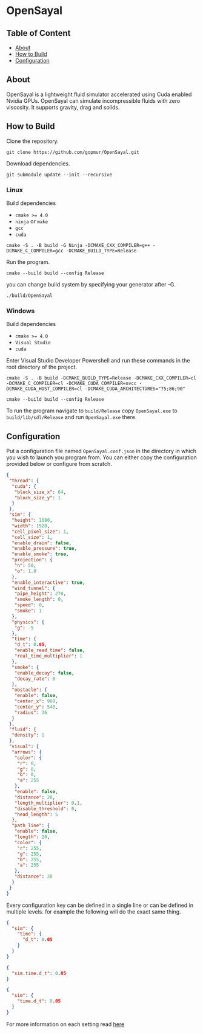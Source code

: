 # OpenSayal

## Table of Content

- [About](#about)
- [How to Build](#how-to-build)
- [Configuration](#configuration)

## About

OpenSayal is a lightweight fluid simulator accelerated using Cuda enabled Nvidia GPUs. OpenSayal can simulate incompressible fluids with zero viscosity. It supports gravity, drag and solids.

## How to Build

Clone the repository.

```shell
git clone https://github.com/gopmur/OpenSayal.git
```

Download dependencies.

```shell
git submodule update --init --recursive
```

### Linux

Build dependencies

- `cmake >= 4.0`
- `ninja` or `make`
- `gcc`
- `cuda`

```shell
cmake -S . -B build -G Ninja -DCMAKE_CXX_COMPILER=g++ -DCMAKE_C_COMPILER=gcc -DCMAKE_BUILD_TYPE=Release
```

Run the program.

```shell
cmake --build build --config Release
```

you can change build system by specifying your generator after -G.

```shell
./build/OpenSayal
```

### Windows

Build dependencies

- `cmake >= 4.0`
- `Visual Studio`
- `cuda`

Enter Visual Studio Developer Powershell and run these commands in the root directory of the project.

```shell
cmake -S . -B build -DCMAKE_BUILD_TYPE=Release -DCMAKE_CXX_COMPILER=cl -DCMAKE_C_COMPILER=cl -DCMAKE_CUDA_COMPILER=nvcc -DCMAKE_CUDA_HOST_COMPILER=cl -DCMAKE_CUDA_ARCHITECTURES="75;86;90"
```

```shell
cmake --build build --config Release
```

To run the program navigate to `build/Release` copy `OpenSayal.exe` to `build/lib/sdl/Release` and run `OpenSayal.exe` there.  

## Configuration

Put a configuration file named `OpenSayal.conf.json` in the directory in which you wish to launch you program from. You can either copy the configuration provided below or configure from scratch.

```json
{
 "thread": {
  "cuda": {
   "block_size_x": 64,
   "block_size_y": 1
  }
 },
 "sim": {
  "height": 1080,
  "width": 1920,
  "cell_pixel_size": 1,
  "cell_size": 1,
  "enable_drain": false,
  "enable_pressure": true,
  "enable_smoke": true,
  "projection": {
   "n": 50,
   "o": 1.9
  },
  "enable_interactive": true,
  "wind_tunnel": {
   "pipe_height": 270,
   "smoke_length": 0,
   "speed": 0,
   "smoke": 1
  },
  "physics": {
   "g": -5
  },
  "time": {
   "d_t": 0.05,
   "enable_read_time": false,
   "real_time_multiplier": 1
  },
  "smoke": {
   "enable_decay": false,
   "decay_rate": 0
  },
  "obstacle": {
   "enable": false,
   "center_x": 960,
   "center_y": 540,
   "radius": 36
  }
 },
 "fluid": {
  "density": 1
 },
 "visual": {
  "arrows": {
   "color": {
    "r": 0,
    "g": 0,
    "b": 0,
    "a": 255
   },
   "enable": false,
   "distance": 20,
   "length_multiplier": 0.1,
   "disable_threshold": 0,
   "head_length": 5
  },
  "path_line": {
   "enable": false,
   "length": 20,
   "color": {
    "r": 255,
    "g": 255,
    "b": 255,
    "a": 255
   },
   "distance": 20
  }
 }
}
```

Every configuration key can be defined in a single line or can be defined in multiple levels. for example the following will do the exact same thing.

```json
{
  "sim": {
    "time": {
      "d_t": 0.05
    }
  }
}
```

```json
{
  "sim.time.d_t": 0.05
}
```

```json
{
  "sim": {
    "time.d_t": 0.05
  }
}
```

For more information on each setting read [here](/docs/configuration.md)

